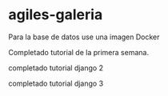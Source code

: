 # agiles-galeria
Para la base de datos use una imagen Docker

Completado tutorial de la primera semana.

completado tutorial django 2

completado tutorial django 3
